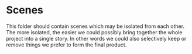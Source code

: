 # Scenes

This folder should contain scenes which may be isolated from each other. The
more isolated, the easier we could possibly bring together the whole project
into a single story. In other words we could also selectively keep or remove
things we prefer to form the final product.

